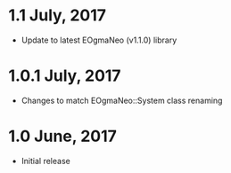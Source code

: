 1.1 July, 2017
==============

- Update to latest EOgmaNeo (v1.1.0) library

1.0.1 July, 2017
================

- Changes to match EOgmaNeo::System class renaming

1.0 June, 2017
===============

- Initial release